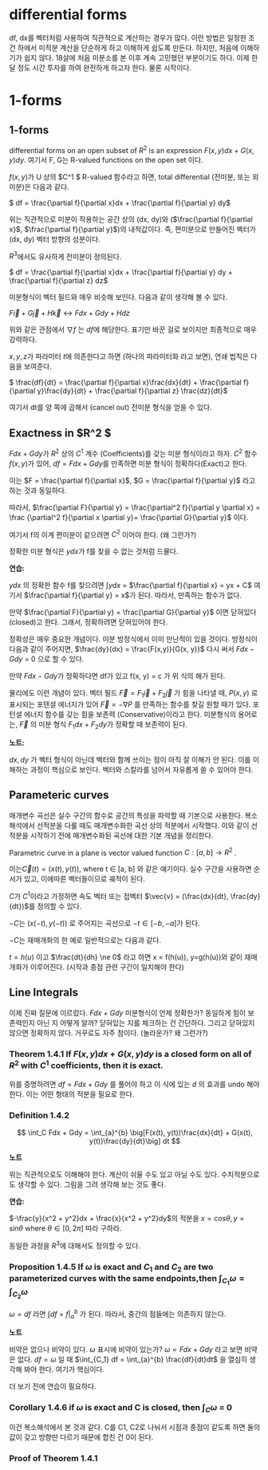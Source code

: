 # differential forms 

df, dx를 벡터처럼 사용하여 직관적으로 계산하는 경우가 많다. 이런 방법은 일정한 조건 하에서 미적분 계산을 단순하게 하고 이해하게 쉽도록 만든다. 하지만, 처음에 이해하기가 쉽지 않다. 18살에 처음 미분소를 본 이후 계속 고민했던 부분이기도 하다. 이제 한달 정도 시간 투자를 하여 완전하게 하고자 한다. 물론 시작이다. 



# 1-forms 



## 1-forms

differential forms on an open subset of $R^2$ is an expression $F(x, y)dx + G(x, y)dy$. 여기서 F, G는 R-valued functions on the open set 이다. 

$f(x, y)$가 U 상의 $C^1 $ R-valued 함수라고 하면, total differential (전미분, 또는 외미분)은 다음과 같다. 

$ df = \frac{\partial f}{\partial x}dx + \frac{\partial f}{\partial y} dy$ 

위는 직관적으로 미분이 작용하는 공간 상의 (dx, dy)와 ($\frac{\partial f}{\partial x}$, $\frac{\partial f}{\partial y}$)의 내적값이다. 즉, 편미분으로 만들어진 벡터가 (dx, dy) 벡터 방향의 성분이다. 

$R^3$에서도 유사하게 전미분이 정의된다. 

$ df = \frac{\partial f}{\partial x}dx + \frac{\partial f}{\partial y} dy + \frac{\partial f}{\partial z} dz$

미분형식이 벡터 필드와 매우 비슷해 보인다. 다음과 같이 생각해 볼 수 있다. 

$F\vec{i} + G\vec{j} + H\vec{k} \longleftrightarrow Fdx + Gdy + Hdz$

위와 같은 관점에서 $\nabla f$  는 $df$에 해당한다. 표기만 바꾼 걸로 보이지만 최종적으로 매우 강력하다. 

$x, y, z$가 파라미터 $t$에 의존한다고 하면 (하나의 파라미터화 라고 보면), 연쇄 법칙은 다음을 보여준다. 

$ \frac{df}{dt} = \frac{\partial f}{\partial x}\frac{dx}{dt} + \frac{\partial f}{\partial y}\frac{dy}{dt} + \frac{\partial f}{\partial z} \frac{dz}{dt}$

여기서 dt를 양 쪽에 곱해서 (cancel out) 전미분 형식을 얻을 수 있다. 



## Exactness in $R^2 $

$Fdx + Gdy$가 $R^2$ 상의 $C^1$ 계수 (Coefficients)를 갖는 미분 형식이라고 하자. $C^2$ 함수 $f(x, y)$가 있어, $df = Fdx + Gdy$를 만족하면 미분 형식이 정확하다(Exact)고 한다. 

이는 $F = \frac{\partial f}{\partial x}$, $G = \frac{\partial f}{\partial y}$ 라고 하는 것과 동일하다. 

따라서, $\frac{\partial F}{\partial y} = \frac{\partial^2 f}{\partial y \partial x} = \frac {\partial^2 f}{\partial x \partial y}= \frac{\partial G}{\partial y}$ 이다. 

여기서 f의 이계 편미분이 같으려면 $C^2$ 이어야 한다. (왜 그런가?)

정확한 미분 형식은 $ydx$가 f를 찾을 수 없는 것처럼 드물다. 

**연습:** 

$ydx$ 의 정확한 함수 f를 찾으려면 $\int y dx$ = $\frac{\partial f}{\partial x} = yx + C$ 여기서 $\frac{\partial f}{\partial y} = x$가 된다. 따라서, 만족하는 함수가 없다. 

만약 $\frac{\partial F}{\partial y} =  \frac{\partial G}{\partial y}$ 이면 닫혀있다(closed)고 한다.  그래서, 정확하려면 닫혀있어야 한다. 

정확성은 매우 중요한 개념이다.  미분 방정식에서 이미 만난적이 있을 것이다. 방정식이 다음과 같이 주어지면, $\frac{dy}{dx} = \frac{F(x,y)}{G(x, y)}$ 다시 써서 $Fdx - Gdy$ = 0 으로 할 수 있다. 

만약 $Fdx - Gdy$가 정확하다면 df가 있고 f(x, y) = c 가 위 식의 해가 된다. 

물리에도 이런 개념이 있다. 벡터 필드 $\vec{F} = F_1 \vec{i} + F_2\vec{j}$ 가 힘을 나타낼 때, $P(x, y)$ 로 표시되는 포텐셜 에너지가 있어 $\vec{F} = -\nabla P$ 를 만족하는 함수를 찾길 원할 때가 있다. 포턴셜 에너지 함수를 갖는 힘을 보존력 (Conservative)이라고 한다. 미분형식의 용어로는, $\vec{F}$ 의 미분 형식 $F_1dx + F_2dy$가 정확할 때 보존력이 된다. 

**노트:** 

$dx, dy$ 가 벡터 형식이 아닌데 벡터와 함께 쓰이는 점이 아직 잘 이해가 안 된다. 이를 이해하는 과정이 핵심으로 보인다. 벡터와 스칼라를 넘어서 자유롭게 쓸 수 있어야 한다. 



## Parameteric curves 

매개변수 곡선은 실수 구간의 함수로 공간의 특성을 파악할 때 기본으로 사용한다. 복소해석에서 선적분을 다룰 때도 매개변수화한 곡선 상의 적분에서 시작했다. 이와 같이 선적분을 시작하기 전에 매개변수화된 곡선에 대한 기본 개념을 정리한다. 

Parametric curve in a plane is  vector valued function $C : [a, b] \rightarrow R^2$ . 

이는$\vec{C}(t) = (x(t), y(t))$, where t $\in$ [a, b] 와 같은 얘기이다. 실수 구간을 사용하면 순서가 있고, 이에따른 벡터들이므로 궤적이 된다. 

$C$가 $C^1$이라고 가정하면 속도 벡터 또는 접벡터 $\vec{v} = (\frac{dx}{dt}, \frac{dy}{dt})$를 정의할 수 있다. 

$-C$는 $(x(-t), y(-t))$ 로 주어지는 곡선으로 $-t \in [-b, -a]$가 된다. 

$-C$는 재매개화의 한 예로 일반적으로는 다음과 같다. 

$t=h(u)$ 이고 $\frac{dt}{dh} \ne 0$ 라고 하면 x = f(h(u)), y=g(h(u))와 같이 재매개화가 이루어진다. (시작과 종점 관련 구간이 일치해야 한다) 



## Line Integrals 

이제 진짜 질문에 이르렀다. $Fdx + Gdy$ 미분형식이 언제 정확한가? 동일하게 힘이 보존력인지 아닌 지 어떻게 알까? 닫혀있는 지를 체크하는 건 간단하다. 그리고 닫혀있지 않으면 정확하지 않다. 거꾸로도 자주 참이다. (놀라운가? 왜 그런가?)



### Theorem 1.4.1 If $F(x, y)dx + G(x, y)dy$ is a closed form on all of $R^2$ with $C^1$ coefficients, then it is exact. 



위를 증명하려면 $df = Fdx + Gdy$ 를 풀어야 하고 이 식에 있는 $d$ 의 효과를 undo 해야 한다. 이는 어떤 형태의 적분을 필요로 한다. 



### Definition 1.4.2 

$$
\int_C Fdx + Gdy = \int_{a}^{b} \big[F(x(t), y(t))\frac{dx}{dt} + G(x(t), y(t))\frac{dy}{dt}\big] dt
$$

**노트** 

위는 직관적으로도 이해해야 한다. 계산이 쉬울 수도 있고 아닐 수도 있다. 수치적분으로도 생각할 수 있다. 그림을 그려 생각해 보는 것도 좋다. 



**연습:**

$-\frac{y}{x^2 + y^2}dx + \frac{x}{x^2 + y^2}dy$의 적분을  $x=cos\theta, y=sin\theta$ where $\theta \in [0, 2\pi]$ 따라 구하라. 



동일한 과정을 $R^3$에 대해서도 정의할 수 있다. 



### Proposition 1.4.5 If $\omega$ is exact and $C_1$ and $C_2$ are two parameterized curves with the same endpoints,then $\int_{C_1}\omega = \int_{C_2} \omega$



$\omega = df$ 라면 $\int df$ = $f |^b_{a}$ 가 된다. 따라서, 중간의 점들에는 의존하지 않는다. 

**노트**

비약은 없으나 비약이 있다. $\omega$ 표시에 비약이 있는가? $\omega = Fdx + Gdy$ 라고 보면 비약은 없다. $df = \omega$ 일 때 $\int_{C_1} df = \int_{a}^{b} \frac{df}{dt}dt$ 을 열심히 생각해 봐야 한다. 여기가 핵심이다. 



더 보기 전에 연습이 필요하다. 

### Corollary 1.4.6 if $\omega$ is exact and C is closed, then $\int_C \omega$ = 0 

이건 복소해석에서 본 것과 같다. C를 C1, C2로 나눠서 시점과 종점이 같도록 하면 둘의 값이 갖고 방향만 다르기 때문에 합친 건 0이 된다. 



### Proof of Theorem 1.4.1 



















